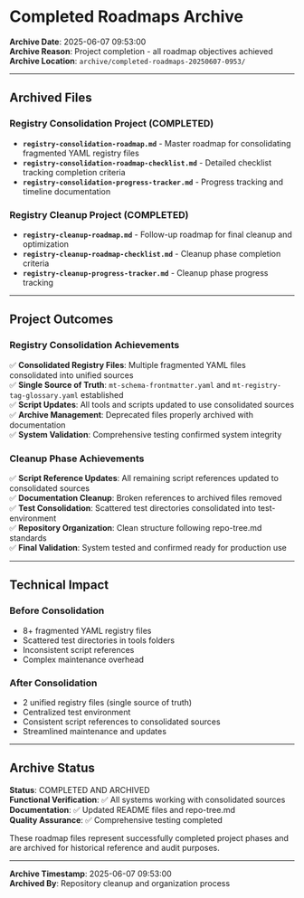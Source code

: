 # Completed Roadmaps Archive

**Archive Date**: 2025-06-07 09:53:00  
**Archive Reason**: Project completion - all roadmap objectives achieved  
**Archive Location**: `archive/completed-roadmaps-20250607-0953/`

---

## Archived Files

### Registry Consolidation Project (COMPLETED)
- **`registry-consolidation-roadmap.md`** - Master roadmap for consolidating fragmented YAML registry files
- **`registry-consolidation-roadmap-checklist.md`** - Detailed checklist tracking completion criteria
- **`registry-consolidation-progress-tracker.md`** - Progress tracking and timeline documentation

### Registry Cleanup Project (COMPLETED)
- **`registry-cleanup-roadmap.md`** - Follow-up roadmap for final cleanup and optimization
- **`registry-cleanup-roadmap-checklist.md`** - Cleanup phase completion criteria
- **`registry-cleanup-progress-tracker.md`** - Cleanup phase progress tracking

---

## Project Outcomes

### Registry Consolidation Achievements
✅ **Consolidated Registry Files**: Multiple fragmented YAML files consolidated into unified sources  
✅ **Single Source of Truth**: `mt-schema-frontmatter.yaml` and `mt-registry-tag-glossary.yaml` established  
✅ **Script Updates**: All tools and scripts updated to use consolidated sources  
✅ **Archive Management**: Deprecated files properly archived with documentation  
✅ **System Validation**: Comprehensive testing confirmed system integrity  

### Cleanup Phase Achievements
✅ **Script Reference Updates**: All remaining script references updated to consolidated sources  
✅ **Documentation Cleanup**: Broken references to archived files removed  
✅ **Test Consolidation**: Scattered test directories consolidated into test-environment  
✅ **Repository Organization**: Clean structure following repo-tree.md standards  
✅ **Final Validation**: System tested and confirmed ready for production use  

---

## Technical Impact

### Before Consolidation
- 8+ fragmented YAML registry files
- Scattered test directories in tools folders
- Inconsistent script references
- Complex maintenance overhead

### After Consolidation
- 2 unified registry files (single source of truth)
- Centralized test environment
- Consistent script references to consolidated sources
- Streamlined maintenance and updates

---

## Archive Status

**Status**: COMPLETED AND ARCHIVED  
**Functional Verification**: ✅ All systems working with consolidated sources  
**Documentation**: ✅ Updated README files and repo-tree.md  
**Quality Assurance**: ✅ Comprehensive testing completed  

These roadmap files represent successfully completed project phases and are archived for historical reference and audit purposes.

---

**Archive Timestamp**: 2025-06-07 09:53:00  
**Archived By**: Repository cleanup and organization process 